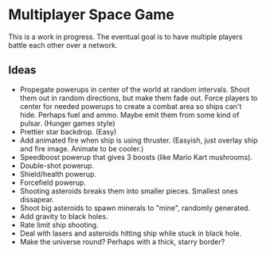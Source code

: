 # Multiplayer Space Game

This is a work in progress. The eventual goal is to have multiple players battle each other over a network.

## Ideas
- Propegate powerups in center of the world at random intervals. Shoot them out in random directions, but make them fade out. Force players to center for needed powerups to create a combat area so ships can't hide. Perhaps fuel and ammo. Maybe emit them from some kind of pulsar. (Hunger games style)
- Prettier star backdrop. (Easy)
- Add animated fire when ship is using thruster. (Easyish, just overlay ship and fire image. Animate to be cooler.)
- Speedboost powerup that gives 3 boosts (like Mario Kart mushrooms).
- Double-shot powerup.
- Shield/health powerup.
- Forcefield powerup.
- Shooting asteroids breaks them into smaller pieces. Smallest ones dissapear.
- Shoot big asteroids to spawn minerals to "mine", randomly generated.
- Add gravity to black holes.
- Rate limit ship shooting.
- Deal with lasers and asteroids hitting ship while stuck in black hole.
- Make the universe round? Perhaps with a thick, starry border?

